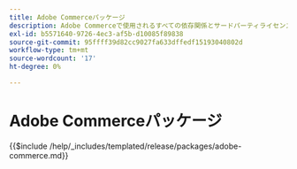 ```yaml
---
title: Adobe Commerceパッケージ
description: Adobe Commerceで使用されるすべての依存関係とサードパーティライセンスについて説明します。
exl-id: b5571640-9726-4ec3-af5b-d10085f89838
source-git-commit: 95ffff39d82cc9027fa633dffedf15193040802d
workflow-type: tm+mt
source-wordcount: '17'
ht-degree: 0%

---
```


# Adobe Commerceパッケージ

{{$include /help/_includes/templated/release/packages/adobe-commerce.md}}
